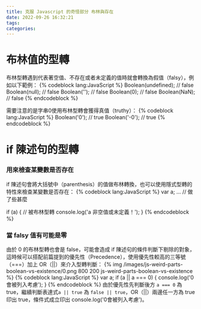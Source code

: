 ```yaml
---
title: 克服 Javascript 的奇怪部分 布林與存在
date: 2022-09-26 16:32:21
tags:
categories:
---
```


# 布林值的型轉
布林型轉遇到代表著空值、不存在或者未定義的值時就會轉換為假值（falsy），例如以下範例：
{% codeblock lang:JavaScript %}
Boolean(undefined); // false
Boolean(null); // false
Boolean(''); // false
Boolean(0); // false
Boolean(NaN); // false
{% endcodeblock %}

需要注意的是字串0使用布林型轉會獲得真值（truthy）：
{% codeblock lang:JavaScript %}
Boolean('0'); // true
Boolean('-0'); // true
{% endcodeblock %}

# if 陳述句的型轉
### 用來檢查某變數是否存在
if 陳述句會將大括號中（parenthesis）的值做布林轉換，也可以使用隱式型轉的特性來檢查某變數是否存在：
{% codeblock lang:JavaScript %}
var a;
... // 做了些甚麼

if (a) { // 被布林型轉
    console.log('a 非空值或未定義！');
}
{% endcodeblock %}

### 當 falsy 值有可能是零
由於 0 的布林型轉也會是 false，可能會造成 if 陳述句的條件判斷下剔除的對象，這時候可以搭配前篇提到的優先性（Precedence），使用優先性較高的三等號（===）加上 OR（||）來介入型轉判斷：
{% img /images/js-weird-parts-boolean-vs-existence/0.png 800 200 js-weird-parts-boolean-vs-existence %}
{% codeblock lang:JavaScript %}
var a;
if (a || a === 0) {
    console.log('0會被列入考慮');
}
{% endcodeblock %}
由於優先性先判斷後方 `a === 0` 為 true，繼續判斷表達式`a || true` 為 `false || true`，OR（||）兩邊任一方為 true 印出 true，條件式成立印出 console.log('0會被列入考慮')。